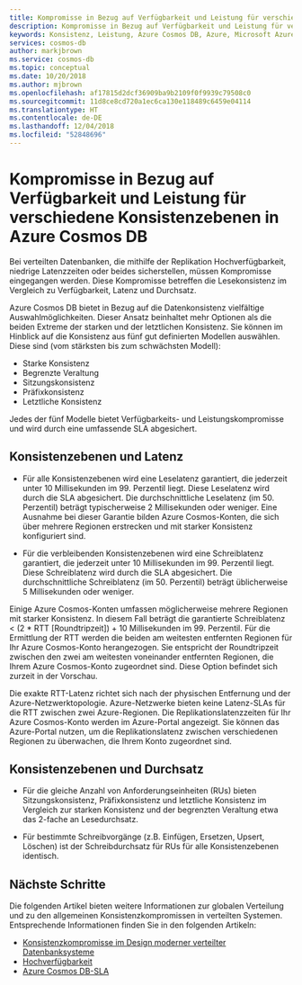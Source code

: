 ```yaml
---
title: Kompromisse in Bezug auf Verfügbarkeit und Leistung für verschiedene Konsistenzebenen in Azure Cosmos DB
description: Kompromisse in Bezug auf Verfügbarkeit und Leistung für verschiedene Konsistenzebenen in Azure Cosmos DB
keywords: Konsistenz, Leistung, Azure Cosmos DB, Azure, Microsoft Azure
services: cosmos-db
author: markjbrown
ms.service: cosmos-db
ms.topic: conceptual
ms.date: 10/20/2018
ms.author: mjbrown
ms.openlocfilehash: af17815d2dcf36909ba9b2109f0f9939c79508c0
ms.sourcegitcommit: 11d8ce8cd720a1ec6ca130e118489c6459e04114
ms.translationtype: HT
ms.contentlocale: de-DE
ms.lasthandoff: 12/04/2018
ms.locfileid: "52848696"
---
```

# <a name="availability-and-performance-tradeoffs-for-various-consistency-levels-in-azure-cosmos-db"></a>Kompromisse in Bezug auf Verfügbarkeit und Leistung für verschiedene Konsistenzebenen in Azure Cosmos DB

Bei verteilten Datenbanken, die mithilfe der Replikation Hochverfügbarkeit, niedrige Latenzzeiten oder beides sicherstellen, müssen Kompromisse eingegangen werden. Diese Kompromisse betreffen die Lesekonsistenz im Vergleich zu Verfügbarkeit, Latenz und Durchsatz. 

Azure Cosmos DB bietet in Bezug auf die Datenkonsistenz vielfältige Auswahlmöglichkeiten. Dieser Ansatz beinhaltet mehr Optionen als die beiden Extreme der starken und der letztlichen Konsistenz. Sie können im Hinblick auf die Konsistenz aus fünf gut definierten Modellen auswählen. Diese sind (vom stärksten bis zum schwächsten Modell):

- Starke Konsistenz 
- Begrenzte Veraltung 
- Sitzungskonsistenz 
- Präfixkonsistenz 
- Letztliche Konsistenz 

Jedes der fünf Modelle bietet Verfügbarkeits- und Leistungskompromisse und wird durch eine umfassende SLA abgesichert.

## <a name="consistency-levels-and-latency"></a>Konsistenzebenen und Latenz

- Für alle Konsistenzebenen wird eine Leselatenz garantiert, die jederzeit unter 10 Millisekunden im 99. Perzentil liegt. Diese Leselatenz wird durch die SLA abgesichert. Die durchschnittliche Leselatenz (im 50. Perzentil) beträgt typischerweise 2 Millisekunden oder weniger. Eine Ausnahme bei dieser Garantie bilden Azure Cosmos-Konten, die sich über mehrere Regionen erstrecken und mit starker Konsistenz konfiguriert sind.

-  Für die verbleibenden Konsistenzebenen wird eine Schreiblatenz garantiert, die jederzeit unter 10 Millisekunden im 99. Perzentil liegt. Diese Schreiblatenz wird durch die SLA abgesichert. Die durchschnittliche Schreiblatenz (im 50. Perzentil) beträgt üblicherweise 5 Millisekunden oder weniger.

Einige Azure Cosmos-Konten umfassen möglicherweise mehrere Regionen mit starker Konsistenz. In diesem Fall beträgt die garantierte Schreiblatenz < (2 * RTT [Roundtripzeit]) + 10 Millisekunden im 99. Perzentil. Für die Ermittlung der RTT werden die beiden am weitesten entfernten Regionen für Ihr Azure Cosmos-Konto herangezogen. Sie entspricht der Roundtripzeit zwischen den zwei am weitesten voneinander entfernten Regionen, die Ihrem Azure Cosmos-Konto zugeordnet sind. Diese Option befindet sich zurzeit in der Vorschau. 

Die exakte RTT-Latenz richtet sich nach der physischen Entfernung und der Azure-Netzwerktopologie. Azure-Netzwerke bieten keine Latenz-SLAs für die RTT zwischen zwei Azure-Regionen. Die Replikationslatenzzeiten für Ihr Azure Cosmos-Konto werden im Azure-Portal angezeigt. Sie können das Azure-Portal nutzen, um die Replikationslatenz zwischen verschiedenen Regionen zu überwachen, die Ihrem Konto zugeordnet sind.

## <a name="consistency-levels-and-throughput"></a>Konsistenzebenen und Durchsatz

- Für die gleiche Anzahl von Anforderungseinheiten (RUs) bieten Sitzungskonsistenz, Präfixkonsistenz und letztliche Konsistenz im Vergleich zur starken Konsistenz und der begrenzten Veraltung etwa das 2-fache an Lesedurchsatz.

- Für bestimmte Schreibvorgänge (z.B. Einfügen, Ersetzen, Upsert, Löschen) ist der Schreibdurchsatz für RUs für alle Konsistenzebenen identisch.

## <a name="next-steps"></a>Nächste Schritte

Die folgenden Artikel bieten weitere Informationen zur globalen Verteilung und zu den allgemeinen Konsistenzkompromissen in verteilten Systemen. Entsprechende Informationen finden Sie in den folgenden Artikeln:

* [Konsistenzkompromisse im Design moderner verteilter Datenbanksysteme](https://www.computer.org/web/csdl/index/-/csdl/mags/co/2012/02/mco2012020037-abs.html)
* [Hochverfügbarkeit](high-availability.md)
* [Azure Cosmos DB-SLA](https://azure.microsoft.com/support/legal/sla/cosmos-db/v1_2/)
